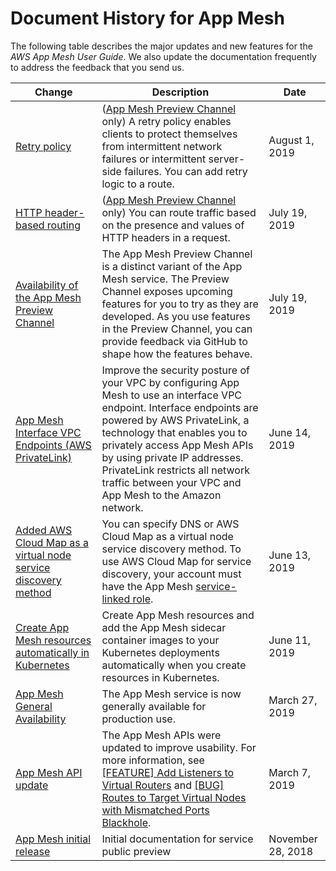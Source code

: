 # Document History for App Mesh<a name="doc-history"></a>

The following table describes the major updates and new features for the *AWS App Mesh User Guide*\. We also update the documentation frequently to address the feedback that you send us\. 

| Change | Description | Date | 
| --- |--- |--- |
| [Retry policy](https://docs.aws.amazon.com//app-mesh/latest/userguide/route-retry-policy.html) | \([App Mesh Preview Channel](https://docs.aws.amazon.com//app-mesh/latest/userguide/preview.html) only\) A retry policy enables clients to protect themselves from intermittent network failures or intermittent server\-side failures\. You can add retry logic to a route\. | August 1, 2019 | 
| [HTTP header\-based routing](https://docs.aws.amazon.com//app-mesh/latest/userguide/route-http-headers.html) | \([App Mesh Preview Channel](https://docs.aws.amazon.com//app-mesh/latest/userguide/preview.html) only\) You can route traffic based on the presence and values of HTTP headers in a request\. | July 19, 2019 | 
| [Availability of the App Mesh Preview Channel](https://docs.aws.amazon.com//app-mesh/latest/userguide/preview.html) | The App Mesh Preview Channel is a distinct variant of the App Mesh service\. The Preview Channel exposes upcoming features for you to try as they are developed\. As you use features in the Preview Channel, you can provide feedback via GitHub to shape how the features behave\. | July 19, 2019 | 
| [App Mesh Interface VPC Endpoints \(AWS PrivateLink\)](https://docs.aws.amazon.com//app-mesh/latest/userguide/vpc-endpoints.html) | Improve the security posture of your VPC by configuring App Mesh to use an interface VPC endpoint\. Interface endpoints are powered by AWS PrivateLink, a technology that enables you to privately access App Mesh APIs by using private IP addresses\. PrivateLink restricts all network traffic between your VPC and App Mesh to the Amazon network\. | June 14, 2019 | 
| [Added AWS Cloud Map as a virtual node service discovery method](https://docs.aws.amazon.com//app-mesh/latest/userguide/virtual_nodes.html) | You can specify DNS or AWS Cloud Map as a virtual node service discovery method\. To use AWS Cloud Map for service discovery, your account must have the App Mesh [service\-linked role](https://docs.aws.amazon.com//app-mesh/latest/userguide/using-service-linked-roles.html)\. | June 13, 2019 | 
| [Create App Mesh resources automatically in Kubernetes](https://docs.aws.amazon.com//app-mesh/latest/userguide/mesh-k8s-integration.html) | Create App Mesh resources and add the App Mesh sidecar container images to your Kubernetes deployments automatically when you create resources in Kubernetes\. | June 11, 2019 | 
| [App Mesh General Availability](#doc-history) | The App Mesh service is now generally available for production use\. | March 27, 2019 | 
| [App Mesh API update](#doc-history) | The App Mesh APIs were updated to improve usability\. For more information, see [\[FEATURE\] Add Listeners to Virtual Routers](https://github.com/awslabs/aws-app-mesh-examples/issues/94) and [\[BUG\] Routes to Target Virtual Nodes with Mismatched Ports Blackhole](https://github.com/awslabs/aws-app-mesh-examples/issues/93)\. | March 7, 2019 | 
| [App Mesh initial release](#doc-history) | Initial documentation for service public preview | November 28, 2018 | 